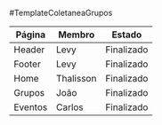 #TemplateColetaneaGrupos 

Página | Membro        | Estado
------ | ------        | ------
Header | Levy          | Finalizado
Footer | Levy  	       | Finalizado
Home   | Thalisson     | Finalizado
Grupos | João          | Finalizado
Eventos| Carlos        | Finalizado 
